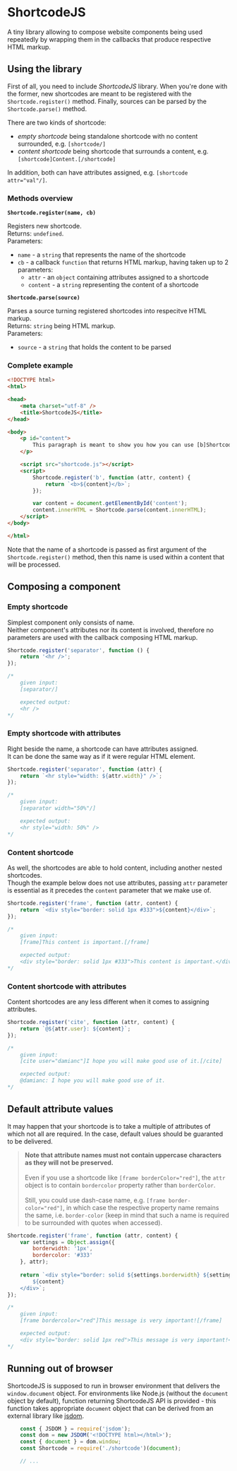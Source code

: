 # ShortcodeJS

A tiny library allowing to compose website components being used repeatedly by wrapping them in the callbacks that produce respective HTML markup.

## Using the library

First of all, you need to include _ShortcodeJS_ library. When you're done with the former, new shortcodes are meant to be registered with
the `Shortcode.register()` method. Finally, sources can be parsed by the `Shortcode.parse()` method.

There are two kinds of shortcode:
* _empty shortcode_ being standalone shortcode with no content surrounded, e.g. `[shortcode/]`
* _content shortcode_ being shortcode that surrounds a content, e.g. `[shortcode]Content.[/shortcode]`

In addition, both can have attributes assigned, e.g. `[shortcode attr="val"/]`.

### Methods overview

**`Shortcode.register(name, cb)`**

Registers new shortcode.  
Returns: `undefined`.  
Parameters:
* `name` - a `string` that represents the name of the shortcode
* `cb` - a callback `function` that returns HTML markup, having taken up to 2 parameters:
	* `attr` - an `object` containing attributes assigned to a shortcode
	* `content` - a `string` representing the content of a shortcode

**`Shortcode.parse(source)`**

Parses a source turning registered shortcodes into respecitve HTML markup.  
Returns: `string` being HTML markup.  
Parameters:
* `source` - a `string` that holds the content to be parsed

### Complete example

```html
<!DOCTYPE html>
<html>

<head>
	<meta charset="utf-8" />
	<title>ShortcodeJS</title>
</head>

<body>
	<p id="content">
		This paragraph is meant to show you how you can use [b]ShortcodeJS[/b] library.
	</p>

	<script src="shortcode.js"></script>
	<script>
		Shortcode.register('b', function (attr, content) {
			return `<b>${content}</b>`;
		});

		var content = document.getElementById('content');
		content.innerHTML = Shortcode.parse(content.innerHTML);
	</script>
</body>

</html>
```

Note that the name of a shortcode is passed as first argument of the `Shortcode.register()` method, then this name is used within
a content that will be processed.

## Composing a component

### Empty shortcode

Simplest component only consists of name.  
Neither component's attributes nor its content is involved, therefore no parameters are used with the callback composing HTML markup.

```javascript
Shortcode.register('separator', function () {
    return '<hr />';
});

/*
    given input:
    [separator/]

    expected output:
    <hr />
*/
```

### Empty shortcode with attributes

Right beside the name, a shortcode can have attributes assigned.  
It can be done the same way as if it were regular HTML element.

```javascript
Shortcode.register('separator', function (attr) {
    return `<hr style="width: ${attr.width}" />`;
});

/*
    given input:
    [separator width="50%"/]

    expected output:
    <hr style="width: 50%" />
*/
```

### Content shortcode

As well, the shortcodes are able to hold content, including another nested shortcodes.  
Though the example below does not use attributes, passing `attr` parameter is essential as it precedes the `content` parameter that we make use of.

```javascript
Shortcode.register('frame', function (attr, content) {
    return `<div style="border: solid 1px #333">${content}</div>`;
});

/*
    given input:
    [frame]This content is important.[/frame]

    expected output:
    <div style="border: solid 1px #333">This content is important.</div>
*/
```

### Content shortcode with attributes

Content shortcodes are any less different when it comes to assigning attributes.

```javascript
Shortcode.register('cite', function (attr, content) {
    return `@${attr.user}: ${content}`;
});

/*
    given input:
    [cite user="damianc"]I hope you will make good use of it.[/cite]

    expected output:
    @damianc: I hope you will make good use of it.
*/
```

## Default attribute values

It may happen that your shortcode is to take a multiple of attributes of which not all are required.
In the case, default values should be guaranted to be delivered.

>  
> **Note that attribute names must not contain uppercase characters as they will not be preserved.**  <br/><br/>
> Even if you use a shortcode like `[frame borderColor="red"]`, the `attr` object is to contain `bordercolor` property rather than `borderColor`.  <br/><br/>
> Still, you could use dash-case name, e.g. `[frame border-color="red"]`, in which case the respective property name remains the same, i.e. `border-color` (keep in mind that such a name is required to be surrounded with quotes when accessed).
>  

```javascript
Shortcode.register('frame', function (attr, content) {
    var settings = Object.assign({
        borderwidth: '1px',
        bordercolor: '#333'
    }, attr);
	
    return `<div style="border: solid ${settings.borderwidth} ${settings.bordercolor}">
        ${content}
    </div>`;
});

/*
    given input:
    [frame bordercolor="red"]This message is very important![/frame]

    expected output:
    <div style="border: solid 1px red">This message is very important!</div>
*/
```


## Running out of browser

ShortcodeJS is supposed to run in browser environment that delivers the `window.document` object.
For environments like Node.js (without the `document` object by default), function returning ShortcodeJS API is provided - this function takes appropriate `document` object that can be derived from an external library like [jsdom](https://github.com/jsdom/jsdom).

```javascript
    const { JSDOM } = require('jsdom');
    const dom = new JSDOM('<!DOCTYPE html></html>');
    const { document } = dom.window;
    const Shortcode = require('./shortcode')(document);

    // ...
```
